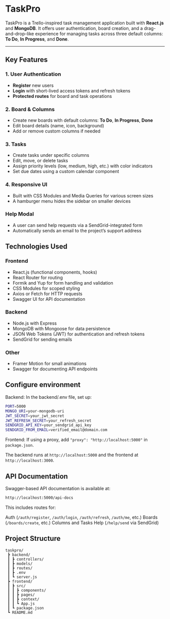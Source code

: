 # TaskPro

TaskPro is a Trello-inspired task management application built with **React.js** and **MongoDB**. It offers user authentication, board creation, and a drag-and-drop-like experience for managing tasks across three default columns: **To Do**, **In Progress**, and **Done**.

---

## **Key Features**
 ### 1. User Authentication

- **Register** new users
- **Login** with short-lived access tokens and refresh tokens
- **Protected routes** for board and task operations

### 2. Board & Columns

- Create new boards with default columns: **To Do**, **In Progress**, **Done**
- Edit board details (name, icon, background)
- Add or remove custom columns if needed

### 3. Tasks

- Create tasks under specific columns
- Edit, move, or delete tasks
- Assign priority levels (low, medium, high, etc.) with color indicators
- Set due dates using a custom calendar component

### 4. Responsive UI

- Built with CSS Modules and Media Queries for various screen sizes
- A hamburger menu hides the sidebar on smaller devices
  
### Help Modal

- A user can send help requests via a SendGrid-integrated form
- Automatically sends an email to the project’s support address
  
## **Technologies Used**

### Frontend

- React.js (functional components, hooks)
- React Router for routing
- Formik and Yup for form handling and validation
- CSS Modules for scoped styling
- Axios or Fetch for HTTP requests
- Swagger UI for API documentation

### Backend

- Node.js with Express
- MongoDB with Mongoose for data persistence
- JSON Web Tokens (JWT) for authentication and refresh tokens
- SendGrid for sending emails
  
### Other

- Framer Motion for small animations
- Swagger for documenting API endpoints

## **Configure environment**

Backend: In the backend/.env file, set up:
```bash
PORT=5000
MONGO_URI=your-mongodb-uri
JWT_SECRET=your_jwt_secret
JWT_REFRESH_SECRET=your_refresh_secret
SENDGRID_API_KEY=your_sendgrid_api_key
SENDGRID_FROM_EMAIL=verified_email@domain.com
```
Frontend: If using a proxy, add `"proxy": "http://localhost:5000"` in `package.json`.

The backend runs at `http://localhost:5000` and the frontend at `http://localhost:3000`.

## **API Documentation**

Swagger-based API documentation is available at:
```bash
http://localhost:5000/api-docs
```

This includes routes for:

Auth (`/auth/register`, `/auth/login`, `/auth/refresh`, `/auth/me`, etc.)
Boards (`/boards/create`, etc.)
Columns and Tasks
Help (`/help/send` via SendGrid)

## **Project Structure**
```plaintext
taskpro/
 ┣ backend/
 ┃ ┣ controllers/
 ┃ ┣ models/
 ┃ ┣ routes/
 ┃ ┣ .env
 ┃ ┗ server.js
 ┣ frontend/
 ┃ ┣ src/
 ┃ ┃ ┣ components/
 ┃ ┃ ┣ pages/
 ┃ ┃ ┣ context/
 ┃ ┃ ┗ App.js
 ┃ ┗ package.json
 ┗ README.md
```

